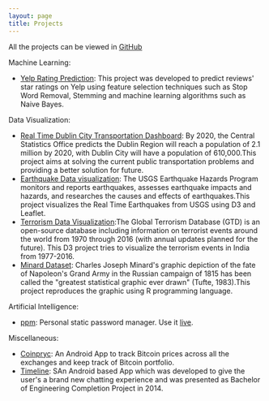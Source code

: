 ```yaml
---
layout: page
title: Projects
---
```


All the projects can be viewed in [GitHub](https://github.com/someaditya/)

Machine Learning:
- [Yelp Rating Prediction](https://github.com/someaditya/Yelp-Rating-Prediction): This project was developed to predict reviews' star ratings on Yelp using feature selection techniques such as Stop Word Removal, Stemming and machine learning algorithms such as Naive Bayes.



Data Visualization:
- [Real Time Dublin City Transportation Dashboard](https://github.com/someaditya/Real-Time-Dublin-City-Transportation-Dashboard): By 2020, the Central Statistics Office predicts the Dublin Region will reach a population of 2.1 million by 2020, with Dublin City will have a population of 610,000.This project aims at solving the current public transportation problems and providing a better solution for future.
- [Earthquake Data visualization](https://github.com/someaditya/Earthquake-Data-Visualization): The USGS Earthquake Hazards Program monitors and reports earthquakes, assesses earthquake impacts and hazards, and researches the causes and effects of earthquakes.This project visualizes the Real Time Earthquakes from USGS using D3 and Leaflet.
- [Terrorism Data Visualization](https://github.com/someaditya/Terrorism-Data-Visualization-D3):The Global Terrorism Database (GTD) is an open-source database including information on terrorist events around the world from 1970 through 2016 (with annual updates planned for the future). This D3 project tries to visualize the terrorism events in India from 1977-2016.
- [Minard Dataset](https://github.com/someaditya/Minard-Dataset): Charles Joseph Minard's graphic depiction of the fate of Napoleon's Grand Army in the Russian campaign of 1815 has been called the "greatest statistical graphic ever drawn" (Tufte, 1983).This project reproduces the graphic using R programming language.

Artificial Intelligence:
- [ppm](https://github.com/kootenpv/ppm): Personal static password manager. Use it [live](/ppm).



Miscellaneous:

- [Coinpryc](https://github.com/someaditya/CoinPryc): An Android App to track Bitcoin prices across all the exchanges and keep track of Bitcoin portfolio.
- [Timeline](https://github.com/someaditya/Timeline): SAn Android based App which was developed to give the user's a brand new chatting experience and was presented as Bachelor of Engineering Completion Project in 2014.


